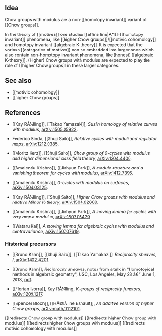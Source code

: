 ## Idea

Chow groups with modulus are a non-[[homotopy invariant]] variant of [[Chow groups]].

In the theory of [[motives]] one studies [[affine line|A^1]]-[[homotopy invariant]] phenomena, like [[higher Chow groups]]/[[motivic cohomology]] and homotopy invariant [[algebraic K-theory]].
It is expected that the various [[categories of motives]] can be embedded into larger ones which also contain non-homotopy invariant phenomena, like (honest) [[algebraic K-theory]].
(Higher) Chow groups with modulus are expected to play the role of [[higher Chow groups]] in these larger categories.

## See also

* [[motivic cohomology]]
* [[higher Chow groups]]

## References

* [[Kay RÃ¼lling]], [[Takao Yamazaki]], _Suslin homology of relative curves with modulus_, [arXiv:1505.05922](http://arxiv.org/abs/1505.05922).

* Federico Binda, [[Shuji Saito]], _Relative cycles with moduli and regulator maps_, [arXiv:1212.0385](http://arxiv.org/abs/1412.0385v2).

* [[Moritz Kerz]], [[Shuji Saito]], _Chow group of 0-cycles with modulus and higher dimensional class field theory_, [arXiv:1304.4400](http://arxiv.org/abs/1304.4400).

* [[Amalendu Krishna]], [[Jinhyun Park]], _A module structure and a vanishing theorem for cycles with modulus_, [arXiv:1412.7396](http://arxiv.org/abs/1412.7396).

* [[Amalendu Krishna]], _0-cycles with modulus on surfaces_, [arXiv:1504.03125](http://arxiv.org/abs/1504.03125).

* [[Kay RÃ¼lling]], [[Shuji Saito]], _Higher Chow groups with modulus and relative Milnor K-theory_, [arXiv:1504.02669](http://arxiv.org/abs/1504.02669).

* [[Amalendu Krishna]], [[Jinhyun Park]], _A moving lemma for cycles with very ample modulus_, [arXiv:1507.05429](http://arxiv.org/abs/1507.05429).

* [[Wataru Kai]], _A moving lemma for algebraic cycles with modulus and contravariance_, [arXiv:1507.07619](http://arxiv.org/abs/1507.07619).

### Historical precursors

* [[Bruno Kahn]], [[Shuji Saito]], [[Takao Yamakazi]], _Reciprocity sheaves, I_, [arXiv:1402.4201](http://arxiv.org/abs/1402.4201).

* [[Bruno Kahn]], _Reciprocity sheaves_, notes from a talk in "Homotopical methods in algebraic geometry", USC, Los Angeles, May 28 â€“ June 1, 2013, [pdf](http://webusers.imj-prg.fr/~bruno.kahn/preprints/reciprocity-USC.pdf).

* [[Florian Ivorra]], Kay RÃ¼lling, _K-groups of reciprocity functors_, [arXiv:1209.1217](http://arxiv.org/abs/1209.1217).

* [[Spencer Bloch]], [[HÃ©lÃ¨ne Esnault]], _An additive version of higher Chow groups_, [arXiv:math/0112101](http://arxiv.org/abs/math/0112101).

[[!redirects Chow group with modulus]]
[[!redirects higher Chow group with modulus]]
[[!redirects higher Chow groups with modulus]]
[[!redirects motivic cohomology with modulus]]